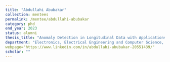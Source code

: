 ```yaml
---
title: "Abdullahi Abubakar"
collection: mentees
permalink: /mentee/abdullahi-abubakar
category: phd
end_year: 2023
status: alumni
thesis_title: "Anomaly Detection in Longitudinal Data with Applications in Cloud Computing and Healthcare"
department: "Electronics, Electrical Engineering and Computer Science, Queen's University Belfast (co-advised with Peter Kilpatrick, Tai Son Mai, Vien Ngo)"
webpage="https://www.linkedin.com/in/abdullahi-abubakar-20551439/"
scholar: ""
---
```

